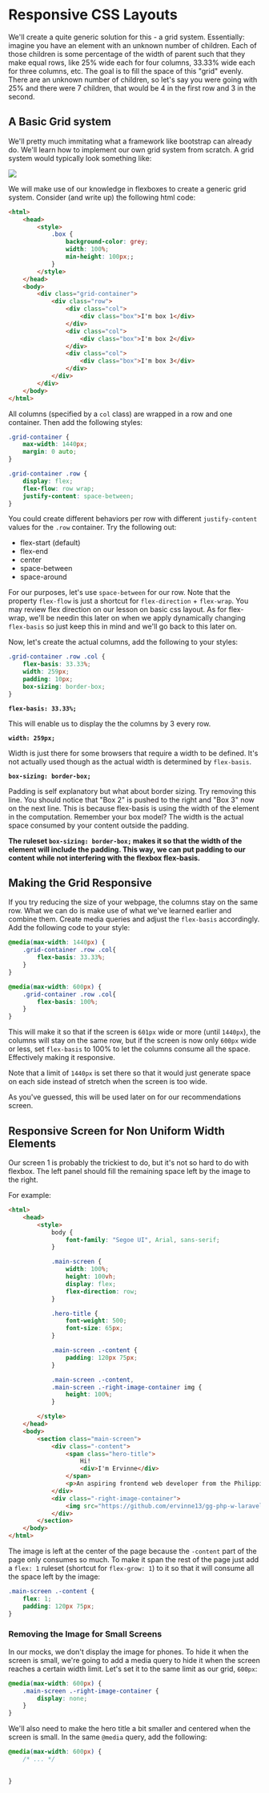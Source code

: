 # Responsive CSS Layouts

We'll create a quite generic solution for this - a grid system. Essentially: imagine you have an element with an unknown number of children. Each of those children is some percentage of the width of parent such that they make equal rows, like 25% wide each for four columns, 33.33% wide each for three columns, etc. The goal is to fill the space of this "grid" evenly. There are an unknown number of children, so let's say you were going with 25% and there were 7 children, that would be 4 in the first row and 3 in the second.

## A Basic Grid system

We'll pretty much immitating what a framework like bootstrap can already do. We'll learn how to implement our own grid system from scratch. A grid system would typically look something like:

![](https://a8q8p3f5.stackpathcdn.com/wp-content/uploads/2015/07/Bootstrap-grid.png)

We will make use of our knowledge in flexboxes to create a generic grid system. Consider (and write up) the following html code:

```html
<html>
    <head>
        <style>
            .box {
                background-color: grey;
                width: 100%;
                min-height: 100px;;
            }
        </style>
    </head>
    <body>
        <div class="grid-container">
            <div class="row">
                <div class="col">
                    <div class="box">I'm box 1</div>
                </div>
                <div class="col">
                    <div class="box">I'm box 2</div>
                </div>
                <div class="col">
                    <div class="box">I'm box 3</div>
                </div>
            </div>
        </div>
    </body>
</html>
```

All columns (specified by a `col` class) are wrapped in a row and one container. Then add the following styles:

```css
.grid-container {
    max-width: 1440px;
    margin: 0 auto;
}

.grid-container .row {
    display: flex;
    flex-flow: row wrap;
    justify-content: space-between;
}
```

You could create different behaviors per row with different `justify-content` values for the `.row` container. Try the following out:

- flex-start (default)
- flex-end
- center
- space-between
- space-around

For our purposes, let's use `space-between` for our row. Note that the property `flex-flow` is just a shortcut for `flex-direction` + `flex-wrap`. You may review flex direction on our lesson on basic css layout. As for flex-wrap, we'll be needin this later on when we apply dynamically changing `flex-basis` so just keep this in mind and we'll go back to this later on.

Now, let's create the actual columns, add the following to your styles:

```css
.grid-container .row .col {
    flex-basis: 33.33%;
    width: 259px;
    padding: 10px;
    box-sizing: border-box;
}
```

__`flex-basis: 33.33%;`__

This will enable us to display the the columns by 3 every row.

__`width: 259px;`__

Width is just there for some browsers that require a width to be defined. It's not actually used though as the actual width is determined by `flex-basis`.

__`box-sizing: border-box;`__

Padding is self explanatory but what about border sizing. Try removing this line. You should notice that "Box 2" is pushed to the right and "Box 3" now on the next line. This is because flex-basis is using the width of the element in the computation. Remember your box model? The width is the actual space consumed by your content outside the padding.

__The ruleset `box-sizing: border-box;` makes it so that the width of the element will include the padding. This way, we can put padding to our content while not interfering with the flexbox flex-basis.__

## Making the Grid Responsive

If you try reducing the size of your webpage, the columns stay on the same row. What we can do is make use of what we've learned earlier and combine them. Create media queries and adjust the `flex-basis` accordingly. Add the following code to your style:

```css
@media(max-width: 1440px) {
    .grid-container .row .col{
        flex-basis: 33.33%;
    }
}

@media(max-width: 600px) {
    .grid-container .row .col{
        flex-basis: 100%;
    }
}
```

This will make it so that if the screen is `601px` wide or more (until `1440px`), the columns will stay on the same row, but if the screen is now only `600px` wide or less, set `flex-basis` to 100% to let the columns consume all the space. Effectively making it responsive.

Note that a limit of `1440px` is set there so that it would just generate space on each side instead of stretch when the screen is too wide.

As you've guessed, this will be used later on for our recommendations screen.

## Responsive Screen for Non Uniform Width Elements

Our screen 1 is probably the trickiest to do, but it's not so hard to do with flexbox. The left panel should fill the remaining space left by the image to the right.

For example:

```html
<html>
    <head>
        <style>
            body {
                font-family: "Segoe UI", Arial, sans-serif;
            }

            .main-screen {
                width: 100%;
                height: 100vh;
                display: flex;
                flex-direction: row;
            }

            .hero-title {
                font-weight: 500;
                font-size: 65px;
            }

            .main-screen .-content {
                padding: 120px 75px;
            }

            .main-screen .-content, 
            .main-screen .-right-image-container img {
                height: 100%;
            }

        </style>
    </head>
    <body>
        <section class="main-screen">
            <div class="-content">
                <span class="hero-title">
                    Hi!
                    <div>I'm Ervinne</div>
                </span>
                <p>An aspiring frontend web developer from the Philippines</p>
            </div>
            <div class="-right-image-container">
                <img src="https://github.com/ervinne13/gg-php-w-laravel-workshop/blob/master/img/Sodusta,%20Ervinne.jpg?raw=true">
            </div>
        </section>
    </body>
</html>
```

The image is left at the center of the page because the `-content` part of the page only consumes so much. To make it span the rest of the page just add a `flex: 1` ruleset (shortcut for `flex-grow: 1`) to it so that it will consume all the space left by the image:

```css
.main-screen .-content {
    flex: 1;
    padding: 120px 75px;
}
```

### Removing the Image for Small Screens

In our mocks, we don't display the image for phones. To hide it when the screen is small, we're going to add a media query to hide it when the screen reaches a certain width limit. Let's set it to the same limit as our grid, `600px`:

```css
@media(max-width: 600px) {
    .main-screen .-right-image-container {
        display: none;
    }
}
```

We'll also need to make the hero title a bit smaller and centered when the screen is small. In the same `@media` query, add the following:

```css
@media(max-width: 600px) {
    /* ... */

    
}
```